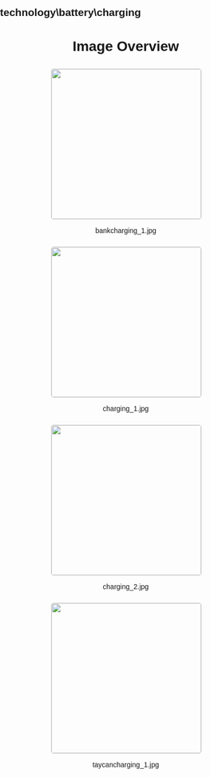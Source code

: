 ## technology\battery\charging
<style>
    body {
        font-family: Arial, sans-serif;
        margin: 0;
        padding: 0;
    }
    .image-gallery {
        display: flex;
        flex-wrap: wrap;
        gap: 10px;
        justify-content: center;
        padding: 10px;
    }
    .image-gallery img {
        width: 300px;
        height: auto;
        border: 1px solid #ddd;
        border-radius: 5px;
    }
    .image-gallery div {
        flex: 1 1 calc(33.333% - 20px); /* Three images per row on large screens */
        max-width: 300px;
        text-align: center;
    }
    @media (max-width: 768px) {
        .image-gallery div {
            flex: 1 1 calc(50% - 20px); /* Two images per row on medium screens */
        }
    }
    @media (max-width: 480px) {
        .image-gallery div {
            flex: 1 1 100%; /* One image per row on small screens */
        }
    }
</style>
<h1 style ="text-align: center;"> Image Overview </h1> <div class="image-gallery">
<div>
<img src="https://media.evkx.net/multimedia/technology/battery/charging/bankcharging_1_st.jpg">
<p>bankcharging_1.jpg</p>
</div>
<div>
<img src="https://media.evkx.net/multimedia/technology/battery/charging/charging_1_st.jpg">
<p>charging_1.jpg</p>
</div>
<div>
<img src="https://media.evkx.net/multimedia/technology/battery/charging/charging_2_st.jpg">
<p>charging_2.jpg</p>
</div>
<div>
<img src="https://media.evkx.net/multimedia/technology/battery/charging/taycancharging_1_st.jpg">
<p>taycancharging_1.jpg</p>
</div>
</div>
